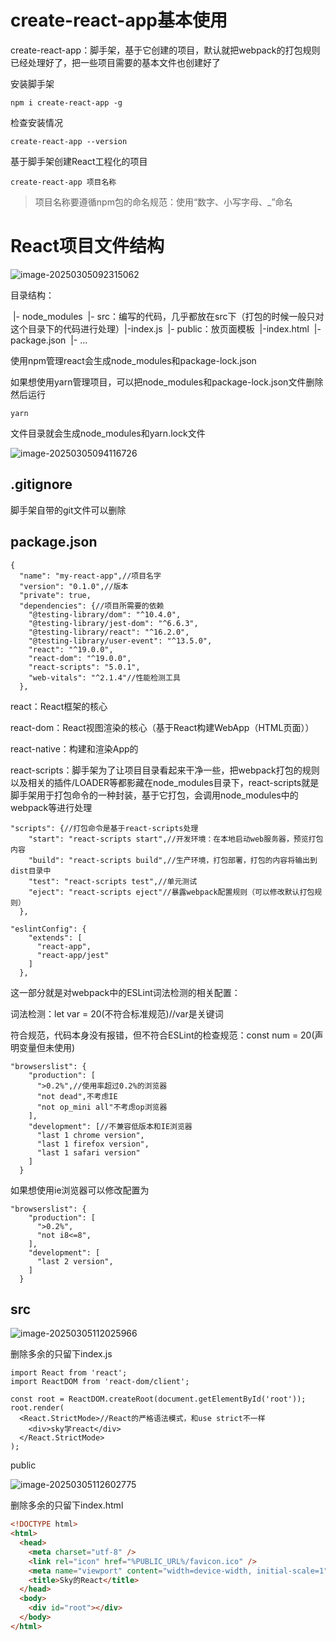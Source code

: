 # create-react-app基本使用

create-react-app：脚手架，基于它创建的项目，默认就把webpack的打包规则已经处理好了，把一些项目需要的基本文件也创建好了

安装脚手架

```nginx
npm i create-react-app -g
```

检查安装情况

```nginx
create-react-app --version
```

基于脚手架创建React工程化的项目

```
create-react-app 项目名称
```

> 项目名称要遵循npm包的命名规范：使用“数字、小写字母、_”命名

# React项目文件结构

![image-20250305092315062](image-20250305092315062.png)

目录结构：

​	|- node_modules
​	|- src：编写的代码，几乎都放在src下（打包的时候一般只对这个目录下的代码进行处理）
​		|-index.js
​	|- public：放页面模板
​		|-index.html
​	|- package.json
​	|- ...

使用npm管理react会生成node_modules和package-lock.json

如果想使用yarn管理项目，可以把node_modules和package-lock.json文件删除然后运行

```nginx
yarn
```

文件目录就会生成node_modules和yarn.lock文件

![image-20250305094116726](image-20250305094116726.png)

## .gitignore

脚手架自带的git文件可以删除

## package.json

```properties
{
  "name": "my-react-app",//项目名字
  "version": "0.1.0",//版本
  "private": true,
  "dependencies": {//项目所需要的依赖
    "@testing-library/dom": "^10.4.0",
    "@testing-library/jest-dom": "^6.6.3",
    "@testing-library/react": "^16.2.0",
    "@testing-library/user-event": "^13.5.0",
    "react": "^19.0.0",
    "react-dom": "^19.0.0",
    "react-scripts": "5.0.1",
    "web-vitals": "^2.1.4"//性能检测工具
  },
```

react：React框架的核心

react-dom：React视图渲染的核心（基于React构建WebApp（HTML页面））

react-native：构建和渲染App的

react-scripts：脚手架为了让项目目录看起来干净一些，把webpack打包的规则以及相关的插件/LOADER等都影藏在node_modules目录下，react-scripts就是脚手架用于打包命令的一种封装，基于它打包，会调用node_modules中的webpack等进行处理

```properties
"scripts": {//打包命令是基于react-scripts处理
    "start": "react-scripts start",//开发环境：在本地启动web服务器，预览打包内容
    "build": "react-scripts build",//生产环境，打包部署，打包的内容将输出到dist目录中
    "test": "react-scripts test",//单元测试
    "eject": "react-scripts eject"//暴露webpack配置规则（可以修改默认打包规则）
  },
```

```properties
"eslintConfig": {
    "extends": [
      "react-app",
      "react-app/jest"
    ]
  },
```

这一部分就是对webpack中的ESLint词法检测的相关配置：

词法检测：let var = 20(不符合标准规范)//var是关键词

符合规范，代码本身没有报错，但不符合ESLint的检查规范：const num = 20(声明变量但未使用)

```properties
"browserslist": {
    "production": [
      ">0.2%",//使用率超过0.2%的浏览器
      "not dead",不考虑IE
      "not op_mini all"不考虑op浏览器
    ],
    "development": [//不兼容低版本和IE浏览器
      "last 1 chrome version",
      "last 1 firefox version",
      "last 1 safari version"
    ]
  }
```

如果想使用ie浏览器可以修改配置为

```properties
"browserslist": {
    "production": [
      ">0.2%",
      "not i8<=8",
    ],
    "development": [
      "last 2 version",
    ]
  }
```

## src

![image-20250305112025966](image-20250305112025966.png)

删除多余的只留下index.js

```react
import React from 'react';
import ReactDOM from 'react-dom/client';

const root = ReactDOM.createRoot(document.getElementById('root'));
root.render(
  <React.StrictMode>//React的严格语法模式，和use strict不一样
    <div>sky学react</div>
  </React.StrictMode>
);
```

public

![image-20250305112602775](image-20250305112602775.png)

删除多余的只留下index.html

```html
<!DOCTYPE html>
<html>
  <head>
    <meta charset="utf-8" />
    <link rel="icon" href="%PUBLIC_URL%/favicon.ico" />
    <meta name="viewport" content="width=device-width, initial-scale=1" />
    <title>Sky的React</title>
  </head>
  <body>
    <div id="root"></div>
  </body>
</html>

```

